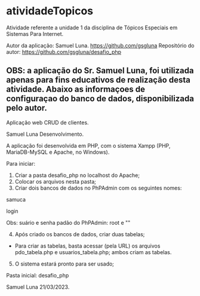 # atividadeTopicos
Atividade referente a unidade 1 da disciplina de Tópicos Especiais em Sistemas Para Internet.


Autor da aplicação: Samuel Luna. https://github.com/gsgluna
Repositório do autor: https://github.com/gsgluna/desafio_php

OBS: a aplicação do Sr. Samuel Luna, foi utilizada apenas para fins educativos de realização desta atividade.
Abaixo as informaçoes de configuraçao do banco de dados, disponibilizada pelo autor.
-----------------------------------------------------------------------------------------------------
Aplicação web CRUD de clientes.

Samuel Luna
Desenvolvimento.

A aplicação foi desenvolvida em PHP, com o sistema Xampp (PHP, MariaDB-MySQL e Apache, no Windows).

Para iniciar:

1) Criar a pasta desafio_php no localhost do Apache;
2) Colocar os arquivos nesta pasta;
3) Criar dois bancos de dados no PhPAdmin com os seguintes nomes:

samuca

login

Obs: suário e senha padão do PhPAdmin: root e ""

4) Após criado os bancos de dados, criar duas tabelas;

- Para criar as tabelas, basta acessar (pela URL) os arquivos pdo_tabela.php e usuarios_tabela.php; ambos criam as tabelas.

5) O sistema estará pronto para ser usado;

Pasta inicial: desafio_php


Samuel Luna
21/03/2023.
